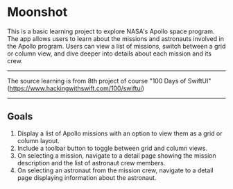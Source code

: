 # Moonshot
This is a basic learning project to explore NASA's Apollo space program. The app allows users to learn about the missions and astronauts involved in the Apollo program. Users can view a list of missions, switch between a grid or column view, and dive deeper into details about each mission and its crew.


---
The source learning is from 8th project of course "100 Days of SwiftUI" (https://www.hackingwithswift.com/100/swiftui)

---
## Goals
1. Display a list of Apollo missions with an option to view them as a grid or column layout.
2. Include a toolbar button to toggle between grid and column views.
3. On selecting a mission, navigate to a detail page showing the mission description and the list of astronaut crew members.
4. On selecting an astronaut from the mission crew, navigate to a detail page displaying information about the astronaut.
